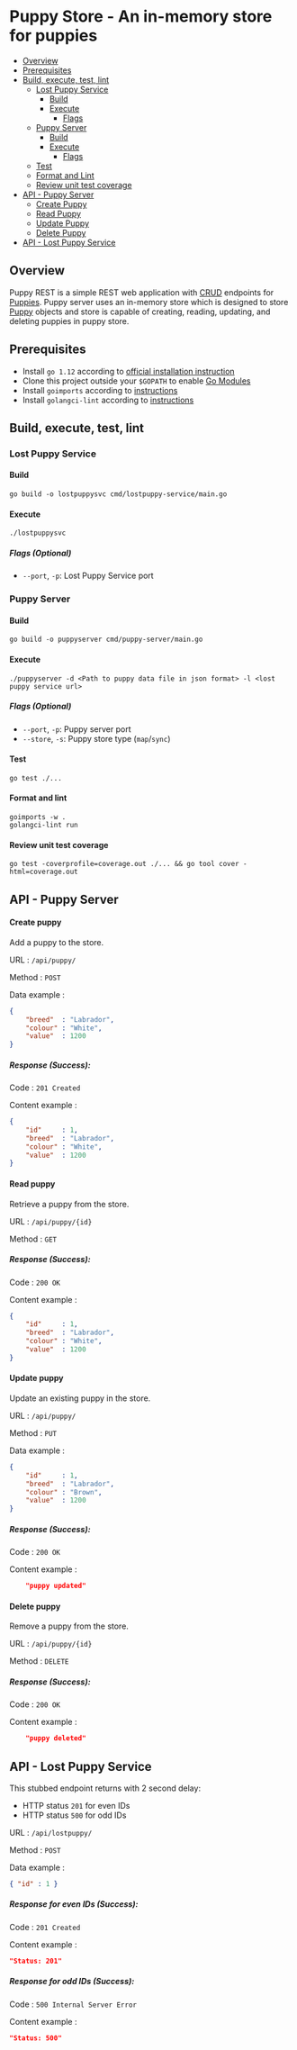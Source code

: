 # Puppy Store - An in-memory store for puppies

<!-- MarkdownTOC -->

- [Overview](#overview)
- [Prerequisites](#prerequisites)
- [Build, execute, test, lint](#betl)
    - [Lost Puppy Service](#lost-puppy-svc)
        - [Build](#build-lps)
        - [Execute](#exec-lps)
            - [Flags](#flags-lps)
    - [Puppy Server](#puppy-server)
        - [Build](#build-ps)
        - [Execute](#exec-ps)
            - [Flags](#flags-ps)
    - [Test](#test)
    - [Format and Lint](#lint)
    - [Review unit test coverage](#coverage)
- [API - Puppy Server](#api-ps)
    - [Create Puppy](#create)
    - [Read Puppy](#read)
    - [Update Puppy](#update)
    - [Delete Puppy](#delete)
- [API - Lost Puppy Service](#api-lps)

<!-- /MarkdownTOC -->

## Overview

Puppy REST is a simple REST web application with [CRUD](https://en.wikipedia.org/wiki/Create,_read,_update_and_delete) 
endpoints for [Puppies](pkg/puppy/types.go). Puppy server uses an in-memory store which is designed to store 
[Puppy](pkg/puppy/types.go) objects and store is capable of creating, reading, updating, and deleting puppies in puppy store.

## Prerequisites

-   Install `go 1.12` according to [official installation instruction](https://golang.org/doc/install)
-   Clone this project outside your `$GOPATH` to enable [Go Modules](https://github.com/golang/go/wiki/Modules)
-   Install `goimports` according to [instructions](https://godoc.org/golang.org/x/tools/cmd/goimports)
-   Install `golangci-lint` according to [instructions](https://github.com/golangci/golangci-lint#local-installation)

## Build, execute, test, lint <a name="betl"></a>

### Lost Puppy Service <a name="lost-puppy-svc"></a>

#### Build <a name="build-lps"></a>

    go build -o lostpuppysvc cmd/lostpuppy-service/main.go
    
#### Execute <a name="exec-lps"></a>

    ./lostpuppysvc
    
##### Flags (Optional) <a name="flags-lps"></a>

- `--port`, `-p`: Lost Puppy Service port

### Puppy Server <a name="puppy-server"></a>

#### Build <a name="build-ps"></a>

    go build -o puppyserver cmd/puppy-server/main.go
    
#### Execute <a name="exec-ps"></a>

    ./puppyserver -d <Path to puppy data file in json format> -l <lost puppy service url>
    
##### Flags (Optional) <a name="flags-ps"></a>

- `--port`, `-p`: Puppy server port
- `--store`, `-s`: Puppy store type (`map`/`sync`)

#### Test

    go test ./...

#### Format and lint <a name="lint"></a>

    goimports -w .
    golangci-lint run

#### Review unit test coverage <a name="coverage"></a>

    go test -coverprofile=coverage.out ./... && go tool cover -html=coverage.out

## API - Puppy Server <a name="api-ps"></a>

#### Create puppy <a name="create"></a>

Add a puppy to the store.

URL : `/api/puppy/`

Method : `POST`

Data example :

```json
{
    "breed"  : "Labrador",
    "colour" : "White",
    "value"  : 1200
}
```

##### Response (Success):

Code : `201 Created`

Content example :

```json
{
    "id"     : 1,
    "breed"  : "Labrador",
    "colour" : "White",
    "value"  : 1200
}
```

#### Read puppy <a name="read"></a>

Retrieve a puppy from the store.

URL : `/api/puppy/{id}`

Method : `GET`

##### Response (Success):

Code : `200 OK`

Content example :

```json
{
    "id"     : 1,
    "breed"  : "Labrador",
    "colour" : "White",
    "value"  : 1200
}
```

#### Update puppy <a name="update"></a>

Update an existing puppy in the store.

URL : `/api/puppy/`

Method : `PUT`

Data example :

```json
{
    "id"     : 1,
    "breed"  : "Labrador",
    "colour" : "Brown",
    "value"  : 1200
}
```

##### Response (Success):

Code : `200 OK`

Content example :

```json
    "puppy updated"
```

#### Delete puppy <a name="delete"></a>

Remove a puppy from the store.

URL : `/api/puppy/{id}`

Method : `DELETE`

##### Response (Success):

Code : `200 OK`

Content example :

```json
    "puppy deleted"
```

## API - Lost Puppy Service <a name="api-lps"></a>

This stubbed endpoint returns with 2 second delay:
- HTTP status `201` for even IDs
- HTTP status `500` for odd IDs

URL : `/api/lostpuppy/`

Method : `POST`

Data example :

```json
{ "id" : 1 }
```

##### Response for even IDs (Success):

Code : `201 Created`

Content example :

```json
"Status: 201"
```

##### Response for odd IDs (Success):

Code : `500 Internal Server Error`

Content example :

```json
"Status: 500"
```

